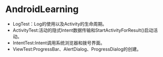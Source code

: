 # AndroidLearning
* LogTest：Log的使用以及Activity的生命周期。
* ActivityTest:活动的隐式Intent数据传输和StartActivityForResult()启动活动。
* IntentTest:Intent调用系统浏览器和拨号界面。
* ViewTest:ProgressBar、AlertDialog、ProgressDialog的创建。
